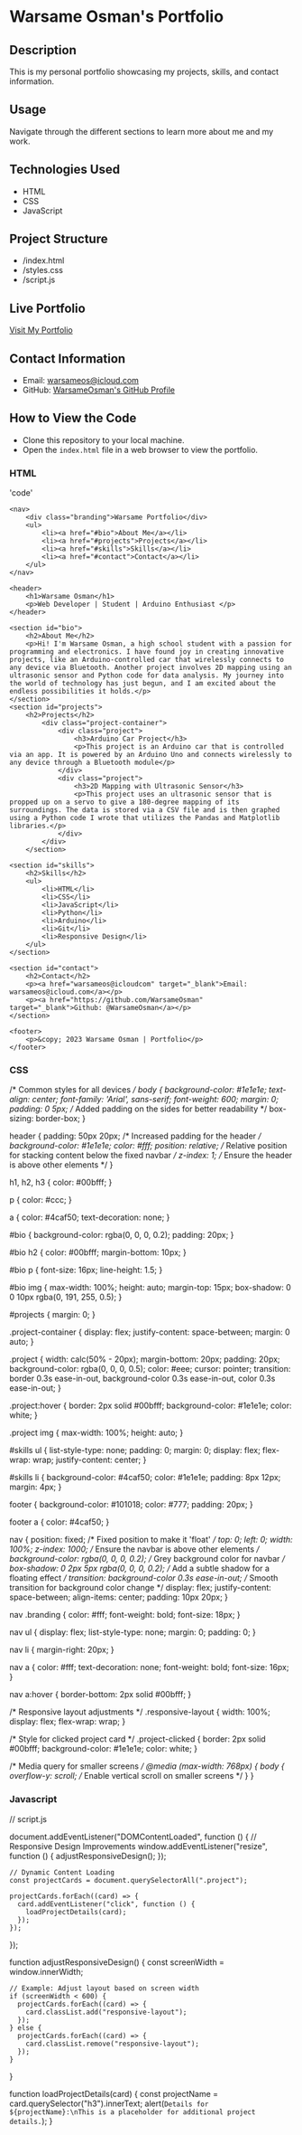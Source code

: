 # Warsame Osman's Portfolio

## Description
This is my personal portfolio showcasing my projects, skills, and contact information.

## Usage
Navigate through the different sections to learn more about me and my work.

## Technologies Used
- HTML
- CSS
- JavaScript

## Project Structure
- /index.html
- /styles.css
- /script.js

## Live Portfolio
[Visit My Portfolio](https://warsameosman.github.io/portfolio)

## Contact Information
- Email: warsameos@icloud.com
- GitHub: [WarsameOsman's GitHub Profile](https://github.com/WarsameOsman)

## How to View the Code

- Clone this repository to your local machine.
- Open the `index.html` file in a web browser to view the portfolio.

### HTML
'code' 
<!DOCTYPE html>
<html lang="en">
<head>
    <meta charset="UTF-8">
    <meta name="viewport" content="width=device-width, initial-scale=1.0">
    <link rel="stylesheet" href="styles.css">
    <script src="script.js" defer></script>
    <title>Warsame Osman - Portfolio</title>
</head>
<body>

    <nav>
        <div class="branding">Warsame Portfolio</div>
        <ul>
            <li><a href="#bio">About Me</a></li>
            <li><a href="#projects">Projects</a></li>
            <li><a href="#skills">Skills</a></li>
            <li><a href="#contact">Contact</a></li>
        </ul>
    </nav>

    <header>
        <h1>Warsame Osman</h1>
        <p>Web Developer | Student | Arduino Enthusiast </p>
    </header>

    <section id="bio">
        <h2>About Me</h2>
        <p>Hi! I'm Warsame Osman, a high school student with a passion for programming and electronics. I have found joy in creating innovative projects, like an Arduino-controlled car that wirelessly connects to any device via Bluetooth. Another project involves 2D mapping using an ultrasonic sensor and Python code for data analysis. My journey into the world of technology has just begun, and I am excited about the endless possibilities it holds.</p>
    </section>
    <section id="projects">
        <h2>Projects</h2>
            <div class="project-container">
                <div class="project">
                    <h3>Arduino Car Project</h3>
                    <p>This project is an Arduino car that is controlled via an app. It is powered by an Arduino Uno and connects wirelessly to any device through a Bluetooth module</p>
                </div>
                <div class="project">
                    <h3>2D Mapping with Ultrasonic Sensor</h3>
                    <p>This project uses an ultrasonic sensor that is propped up on a servo to give a 180-degree mapping of its surroundings. The data is stored via a CSV file and is then graphed using a Python code I wrote that utilizes the Pandas and Matplotlib libraries.</p>
                </div>
            </div>
        </section>

    <section id="skills">
        <h2>Skills</h2>
        <ul>
            <li>HTML</li>
            <li>CSS</li>
            <li>JavaScript</li>
            <li>Python</li>
            <li>Arduino</li>
            <li>Git</li>
            <li>Responsive Design</li>
        </ul>
    </section>

    <section id="contact">
        <h2>Contact</h2>
        <p><a href="warsameos@icloudcom" target="_blank">Email: warsameos@icloud.com</a></p>
        <p><a href="https://github.com/WarsameOsman" target="_blank">Github: @WarsameOsman</a></p>
    </section>

    <footer>
        <p>&copy; 2023 Warsame Osman | Portfolio</p>
    </footer>

</body>
</html>

### CSS

/* Common styles for all devices */
body {
    background-color: #1e1e1e;
    text-align: center;
    font-family: 'Arial', sans-serif;
    font-weight: 600;
    margin: 0;
    padding: 0 5px; /* Added padding on the sides for better readability */
    box-sizing: border-box;
}

header {
    padding: 50px 20px; /* Increased padding for the header */
    background-color: #1e1e1e;
    color: #fff;
    position: relative; /* Relative position for stacking content below the fixed navbar */
    z-index: 1; /* Ensure the header is above other elements */
}

h1, h2, h3 {
    color: #00bfff;
}

p {
    color: #ccc;
}

a {
    color: #4caf50;
    text-decoration: none;
}

#bio {
    background-color: rgba(0, 0, 0, 0.2);
    padding: 20px;
}

#bio h2 {
    color: #00bfff;
    margin-bottom: 10px;
}

#bio p {
    font-size: 16px;
    line-height: 1.5;
}

#bio img {
    max-width: 100%;
    height: auto;
    margin-top: 15px;
    box-shadow: 0 0 10px rgba(0, 191, 255, 0.5);
}

#projects {
    margin: 0;
}

.project-container {
    display: flex;
    justify-content: space-between;
    margin: 0 auto;
}

.project {
    width: calc(50% - 20px);
    margin-bottom: 20px;
    padding: 20px;
    background-color: rgba(0, 0, 0, 0.5);
    color: #eee;
    cursor: pointer;
    transition: border 0.3s ease-in-out, background-color 0.3s ease-in-out, color 0.3s ease-in-out;
}

.project:hover {
    border: 2px solid #00bfff;
    background-color: #1e1e1e;
    color: white;
}

.project img {
    max-width: 100%;
    height: auto;
}

#skills ul {
    list-style-type: none;
    padding: 0;
    margin: 0;
    display: flex;
    flex-wrap: wrap;
    justify-content: center;
}

#skills li {
    background-color: #4caf50;
    color: #1e1e1e;
    padding: 8px 12px;
    margin: 4px;
}

footer {
    background-color: #101018;
    color: #777;
    padding: 20px;
}

footer a {
    color: #4caf50;
}

nav {
    position: fixed; /* Fixed position to make it 'float' */
    top: 0;
    left: 0;
    width: 100%;
    z-index: 1000; /* Ensure the navbar is above other elements */
    background-color: rgba(0, 0, 0, 0.2); /* Grey background color for navbar */
    box-shadow: 0 2px 5px rgba(0, 0, 0, 0.2); /* Add a subtle shadow for a floating effect */
    transition: background-color 0.3s ease-in-out; /* Smooth transition for background color change */
    display: flex;
    justify-content: space-between;
    align-items: center;
    padding: 10px 20px;
}

nav .branding {
    color: #fff;
    font-weight: bold;
    font-size: 18px;
}

nav ul {
    display: flex;
    list-style-type: none;
    margin: 0;
    padding: 0;
}

nav li {
    margin-right: 20px;
}

nav a {
    color: #fff;
    text-decoration: none;
    font-weight: bold;
    font-size: 16px;
}

nav a:hover {
    border-bottom: 2px solid #00bfff;
}

/* Responsive layout adjustments */
.responsive-layout {
    width: 100%;
    display: flex;
    flex-wrap: wrap;
}

/* Style for clicked project card */
.project-clicked {
    border: 2px solid #00bfff;
    background-color: #1e1e1e;
    color: white;
}

/* Media query for smaller screens */
@media (max-width: 768px) {
    body {
        overflow-y: scroll; /* Enable vertical scroll on smaller screens */
    }
}


### Javascript

// script.js

document.addEventListener("DOMContentLoaded", function () {
    // Responsive Design Improvements
    window.addEventListener("resize", function () {
      adjustResponsiveDesign();
    });
  
    // Dynamic Content Loading
    const projectCards = document.querySelectorAll(".project");
  
    projectCards.forEach((card) => {
      card.addEventListener("click", function () {
        loadProjectDetails(card);
      });
    });
  });
  
  function adjustResponsiveDesign() {
    const screenWidth = window.innerWidth;
  
    // Example: Adjust layout based on screen width
    if (screenWidth < 600) {
      projectCards.forEach((card) => {
        card.classList.add("responsive-layout");
      });
    } else {
      projectCards.forEach((card) => {
        card.classList.remove("responsive-layout");
      });
    }
  }
  
  function loadProjectDetails(card) {
    const projectName = card.querySelector("h3").innerText;
    alert(`Details for ${projectName}:\nThis is a placeholder for additional project details.`);
  }



